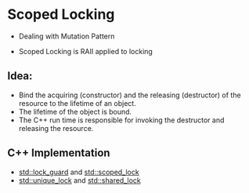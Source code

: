 # Scoped Locking

* Dealing with Mutation Pattern

* Scoped Locking is RAII applied to locking

## Idea:

* Bind the acquiring (constructor) and the releasing (destructor) of
the resource to the lifetime of an object.
* The lifetime of the object is bound.
* The C++ run time is responsible for invoking the destructor and
releasing the resource.

## C++ Implementation
* [std::lock_guard](https://en.cppreference.com/w/cpp/thread/lock_guard) and [std::scoped_lock](https://en.cppreference.com/w/cpp/thread/scoped_lock)
* [std::unique_lock](https://en.cppreference.com/w/cpp/thread/unique_lock) and [std::shared_lock](https://en.cppreference.com/w/cpp/thread/shared_lock)

